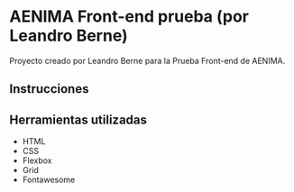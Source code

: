 # AENIMA Front-end prueba (por Leandro Berne)

Proyecto creado por Leandro Berne para la Prueba Front-end de AENIMA.

## Instrucciones

## Herramientas utilizadas

- HTML
- CSS
- Flexbox
- Grid
- Fontawesome
